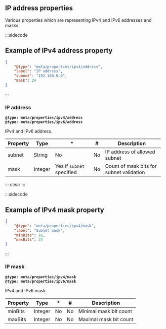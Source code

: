 ## IP address properties

Various properties which are representing IPv4 and IPv6 addresses and masks.

:::sidecode
## Example of IPv4 address property

```json
{
	"@type": "meta/properties/ipv4/address",
	"label": "IP address",
	"subnet": "192.168.0.0",
	"mask": 24
}
```
:::

### IP address

**`@type: meta/properties/ipv4/address`**  
**`@type: meta/properties/ipv6/address`**

IPv4 and IPv6 address.

| Property | Type | * | # | Description |
| -------- | ---- | - | - | ----------- |
| subnet   | String | No | No | IP address of allowed subnet |
| mask     | Integer | Yes if `subnet` specified | No | Count of mask bits for subnet validation |

::: clear :::

:::sidecode
## Example of IPv4 mask property

```json
{
	"@type": "meta/properties/ipv4/mask",
	"label": "Subnet mask",
	"minBits": 16,
	"maxBits": 24
}
```
:::

### IP mask

**`@type: meta/properties/ipv4/mask`**  
**`@type: meta/properties/ipv6/mask`**

IPv4 and IPv6 mask.

| Property | Type | * | # | Description |
| -------- | ---- | - | - | ----------- |
| minBits  | Integer | No | No | Minimal mask bit count |
| maxBits  | Integer | No | No | Maximal mask bit count |